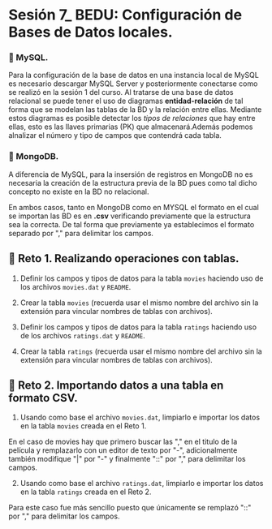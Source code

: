 # Sesión 7_ BEDU: Configuración de Bases de Datos locales.
### :wrench: MySQL.
Para la configuración de la base de datos en una instancia local  de MySQL es necesario descargar MySQL Server y posteriormente conectarse como se realizó en la sesión 1 del curso. Al tratarse de una base de datos relacional se puede tener el uso de diagramas **entidad-relación** de tal forma que se modelan las tablas de la BD y la relación entre ellas. Mediante estos diagramas es posible detectar los *tipos de relaciones* que hay entre ellas, esto es las llaves primarias (PK) que almacenará.Además podemos alnalizar el número y tipo de campos que contendrá cada tabla. 
### :wrench: MongoDB. 
A diferencia de MySQL, para la insersión de registros en MongoDB no es necesaria la creación de la estructura previa de la BD pues como tal dicho concepto no existe en la BD no relacional. 

En ambos casos, tanto en MongoDB como en MYSQL el formato en el cual se importan las BD es en **.csv** verificando previamente que la estructura sea la correcta. De tal forma que previamente ya establecimos el formato separado por "," para delimitar los campos.  

## :pushpin: Reto 1. Realizando operaciones con tablas.
1. Definir los campos y tipos de datos para la tabla `movies` haciendo uso de los archivos `movies.dat` y `README`.

2. Crear la tabla `movies` (recuerda usar el mismo nombre del archivo sin la extensión para vincular nombres de tablas con archivos).

3. Definir los campos y tipos de datos para la tabla `ratings` haciendo uso de los archivos `ratings.dat` y `README`.

4. Crear la tabla `ratings` (recuerda usar el mismo nombre del archivo sin la extensión para vincular nombres de tablas con archivos).

## :pushpin: Reto 2. Importando datos a una tabla en formato CSV.

1. Usando como base el archivo `movies.dat`, limpiarlo e importar los datos en la tabla `movies` creada en el Reto 1.

En el caso de movies hay que primero buscar las "," en el titulo de la película y remplazarlo con un editor de texto por "-", adicionalmente también modifique "|" por "-" y finalmente "::" por "," para delimitar los campos.

2. Usando como base el archivo `ratings.dat`, limpiarlo e importar los datos en la tabla `ratings` creada en el Reto 2.

Para este caso fue más sencillo puesto que únicamente se remplazó "::" por "," para delimitar los campos. 
